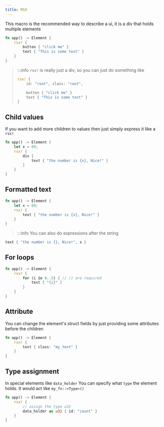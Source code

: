 ```yaml
---
title: RSX
---
```


This macro is the recommended way to describe a ui, it is a div that holds multiple elements
```rust
fn app() -> Element {
    rsx! {
        button { "click me" }
        text { "This is some text" }
    }
}
```

> :::info `rsx!` is really just a div, so you can just do something like
> ```rust
> rsx! {
>     id: "root", class: "root",
>
>     button { "click me" }
>     text { "This is some text" }
> }
> ```

## Child values
If you want to add more children to values then just simply express it like a `rsx!`
```rust
fn app() -> Element {
    let x = 69;
    rsx! {
        div {
            text { "the number is {x}, Nice!" }
        }
    }
}
```

## Formatted text
```rust
fn app() -> Element {
    let x = 69;
    rsx! {
        text { "the number is {x}, Nice!" }
    }
}
```
> :::info You can also do expressions after the string
```rust
text { "the number is {}, Nice!", x }
```

## For loops
```rust
fn app() -> Element {
    rsx! {
        for (i in 0..5) { // () are required
            text { "{i}" }
        }
    }
}
```

## Attribute
You can change the element's struct fields by just providing some attributes before the children
```rust
fn app() -> Element {
    rsx! {
        text { class: "my_text" }
    }
}
```

## Type assignment
In special elements like `data_holder` You can specify what `type` the element holds. It would act like `my_fn::<Type>()`
```rust
fn app() -> Element {
    rsx! {
        // assign the type u32
        data_holder as u32 { id: "count" }
    }
}
```